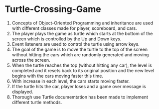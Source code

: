 # Turtle-Crossing-Game

1. Concepts of Object-Oriented Programming and inheritance are used with different classes made for player, scoreboard, and cars.
2. The player plays the game as turtle which starts at the bottom of the screen which is controlled by the Up and Down keys.
3. Event listeners are used to control the turtle using arrow keys.
4. The goal of the game is to move the turtle to the top of the screen without hitting the cars which are randomly generated and moving across the screen.
5. When the turtle reaches the top (without hitting any car), the level is completed and it resets back to its original position and the new level begins with the cars moving faster this time.
6. With increase in each level, the cars starts moving faster.
7. If the turtle hits the car, player loses and a game over message is displayed.
8. Thorough use Turtle documemtation has been made to implement different turtle methods.
